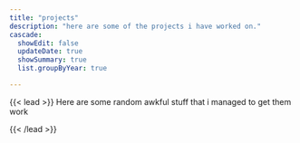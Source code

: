 ```yaml
---
title: "projects"
description: "here are some of the projects i have worked on."
cascade:
  showEdit: false
  updateDate: true
  showSummary: true
  list.groupByYear: true

---
```



{{< lead >}}
Here are some random awkful stuff that i managed to get them work

{{< /lead >}}

